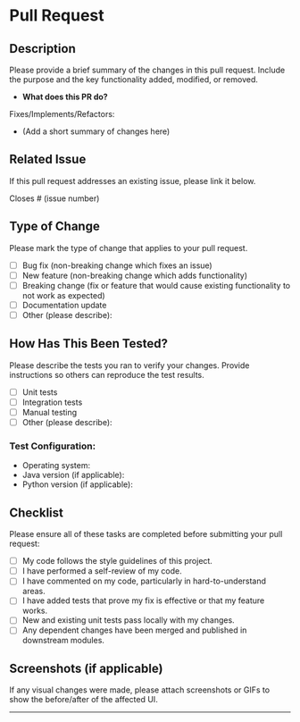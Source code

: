 # Pull Request

## Description
Please provide a brief summary of the changes in this pull request. Include the purpose and the key functionality added, modified, or removed.

- **What does this PR do?**

Fixes/Implements/Refactors:
- (Add a short summary of changes here)

## Related Issue
If this pull request addresses an existing issue, please link it below.

Closes # (issue number)

## Type of Change
Please mark the type of change that applies to your pull request.

- [ ] Bug fix (non-breaking change which fixes an issue)
- [ ] New feature (non-breaking change which adds functionality)
- [ ] Breaking change (fix or feature that would cause existing functionality to not work as expected)
- [ ] Documentation update
- [ ] Other (please describe):

## How Has This Been Tested?
Please describe the tests you ran to verify your changes. Provide instructions so others can reproduce the test results.

- [ ] Unit tests
- [ ] Integration tests
- [ ] Manual testing
- [ ] Other (please describe):

### Test Configuration:
- Operating system: 
- Java version (if applicable):
- Python version (if applicable):

## Checklist
Please ensure all of these tasks are completed before submitting your pull request:

- [ ] My code follows the style guidelines of this project.
- [ ] I have performed a self-review of my code.
- [ ] I have commented on my code, particularly in hard-to-understand areas.
- [ ] I have added tests that prove my fix is effective or that my feature works.
- [ ] New and existing unit tests pass locally with my changes.
- [ ] Any dependent changes have been merged and published in downstream modules.

## Screenshots (if applicable)
If any visual changes were made, please attach screenshots or GIFs to show the before/after of the affected UI.

---

